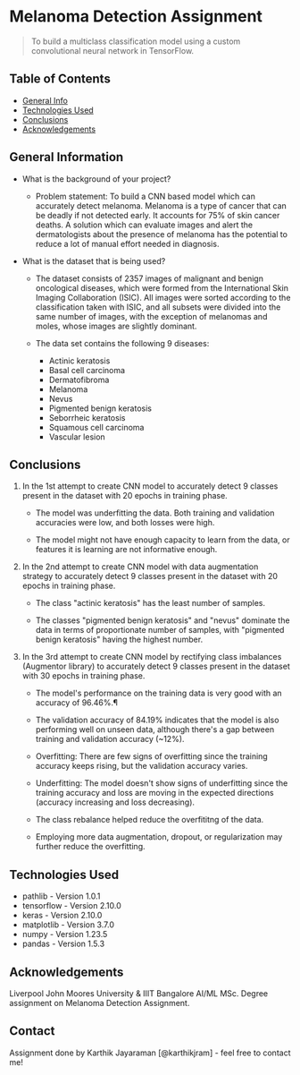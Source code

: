 # Melanoma Detection Assignment
> To build a multiclass classification model using a custom convolutional neural network in TensorFlow. 


## Table of Contents
* [General Info](#general-information)
* [Technologies Used](#technologies-used)
* [Conclusions](#conclusions)
* [Acknowledgements](#acknowledgements)

<!-- You can include any other section that is pertinent to your problem -->

## General Information
- What is the background of your project?

    * Problem statement: To build a CNN based model which can accurately detect melanoma. Melanoma is a type of cancer that can be deadly if not detected early. It accounts for 75% of skin cancer deaths. A solution which can evaluate images and alert the dermatologists about the presence of melanoma has the potential to reduce a lot of manual effort needed in diagnosis.


- What is the dataset that is being used?

    * The dataset consists of 2357 images of malignant and benign oncological diseases, which were formed from the International Skin Imaging Collaboration (ISIC). All images were sorted according to the classification taken with ISIC, and all subsets were divided into the same number of images, with the exception of melanomas and moles, whose images are slightly dominant.


    * The data set contains the following 9 diseases:

        * Actinic keratosis
        * Basal cell carcinoma
        * Dermatofibroma
        * Melanoma
        * Nevus
        * Pigmented benign keratosis
        * Seborrheic keratosis
        * Squamous cell carcinoma
        * Vascular lesion

<!-- You don't have to answer all the questions - just the ones relevant to your project. -->

## Conclusions
1. In the 1st attempt to create CNN model to accurately detect 9 classes present in the dataset with 20 epochs in training phase.
    * The model was underfitting the data. Both training and validation accuracies were low, and both losses were high.

    * The model might not have enough capacity to learn from the data, or features it is learning are not informative enough.

2. In the 2nd attempt to create CNN model with data augmentation strategy to accurately detect 9 classes present in the dataset with 20 epochs in training phase.
    * The class "actinic keratosis" has the least number of samples.

    * The classes "pigmented benign keratosis" and "nevus" dominate the data in terms of proportionate number of samples, with "pigmented benign keratosis" having the highest number.

3. In the 3rd attempt to create CNN model by rectifying class imbalances (Augmentor library) to accurately detect 9 classes present in the dataset with 30 epochs in training phase.
    * The model's performance on the training data is very good with an accuracy of 96.46%.¶

    * The validation accuracy of 84.19% indicates that the model is also performing well on unseen data, although there's a gap between training and validation accuracy (~12%).

    * Overfitting: There are few signs of overfitting since the training accuracy keeps rising, but the validation accuracy varies.

    * Underfitting: The model doesn't show signs of underfitting since the training accuracy and loss are moving in the expected directions (accuracy increasing and loss decreasing).

    * The class rebalance helped reduce the overfititng of the data.

    * Employing more data augmentation, dropout, or regularization may further reduce the overfitting.

<!-- You don't have to answer all the questions - just the ones relevant to your project. -->


## Technologies Used
- pathlib - Version 1.0.1
- tensorflow - Version 2.10.0
- keras - Version 2.10.0
- matplotlib - Version 3.7.0
- numpy - Version 1.23.5
- pandas - Version 1.5.3


<!-- As the libraries versions keep on changing, it is recommended to mention the version of library used in this project -->

## Acknowledgements
Liverpool John Moores University & IIIT Bangalore
AI/ML MSc. Degree assignment on Melanoma Detection Assignment.


## Contact
Assignment done by Karthik Jayaraman [@karthikjram] - feel free to contact me!


<!-- Optional -->
<!-- ## License -->
<!-- This project is open source and available under the [... License](). -->

<!-- You don't have to include all sections - just the one's relevant to your project -->